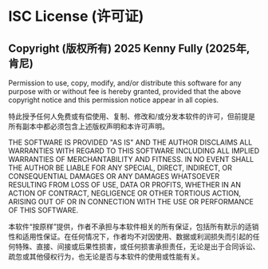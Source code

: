 # ISC License (许可证)

## Copyright (版权所有) 2025 Kenny Fully (2025年, 肯尼)

Permission to use, copy, modify, and/or distribute this software for any purpose with or without fee is hereby granted, provided that the above copyright notice and this permission notice appear in all copies.

特此授予任何人免费或有偿使用、复制、修改和/或分发本软件的许可，但前提是所有副本中都必须包含上述版权声明和本许可声明。

THE SOFTWARE IS PROVIDED "AS IS" AND THE AUTHOR DISCLAIMS ALL WARRANTIES WITH REGARD TO THIS SOFTWARE INCLUDING ALL IMPLIED WARRANTIES OF MERCHANTABILITY AND FITNESS. IN NO EVENT SHALL THE AUTHOR BE LIABLE FOR ANY SPECIAL, DIRECT, INDIRECT, OR CONSEQUENTIAL DAMAGES OR ANY DAMAGES WHATSOEVER RESULTING FROM LOSS OF USE, DATA OR PROFITS, WHETHER IN AN ACTION OF CONTRACT, NEGLIGENCE OR OTHER TORTIOUS ACTION, ARISING OUT OF OR IN CONNECTION WITH THE USE OR PERFORMANCE OF THIS SOFTWARE.

本软件“按原样”提供，作者不承担与本软件相关的所有保证，包括所有默示的适销性和适用性保证。在任何情况下，作者均不对因使用、数据或利润损失而引起的任何特殊、直接、间接或后果性损害，或任何损害承担责任，无论是出于合同诉讼、疏忽或其他侵权行为，也无论是否与本软件的使用或性能有关。
